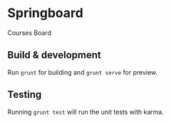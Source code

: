 # Springboard

Courses Board

## Build & development

Run `grunt` for building and `grunt serve` for preview.

## Testing

Running `grunt test` will run the unit tests with karma.
